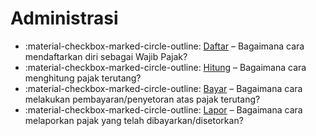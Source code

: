 # Administrasi

<div class="grid cards" markdown>

- :material-checkbox-marked-circle-outline: [Daftar](1-daftar) – Bagaimana cara mendaftarkan diri sebagai Wajib Pajak?
- :material-checkbox-marked-circle-outline: [Hitung](2-hitung) – Bagaimana cara menghitung pajak terutang?
- :material-checkbox-marked-circle-outline: [Bayar](3-bayar) – Bagaimana cara melakukan pembayaran/penyetoran atas pajak terutang?
- :material-checkbox-marked-circle-outline: [Lapor](4-lapor) – Bagaimana cara melaporkan pajak yang telah dibayarkan/disetorkan?

</div>

